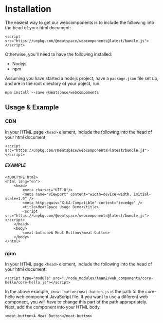 # Installation

The easiest way to get our webcomponents is to include the following into the head of your html document:
```
<script src="https://unpkg.com/@meatspace/webcomponents@latest/bundle.js"></script>
```
Otherwise, you'll need to have the following installed:
* Nodejs
* npm

Assuming you have started a nodejs project, have a `package.json` file set up, and are in the root directory of your poject, run
```
npm install --save @meatspace/webcomponents
```

## Usage & Example
### CDN
In your HTML page `<head>` element, include the following into the head of your html document:
```
<script src="https://unpkg.com/@meatspace/webcomponents@latest/bundle.js"></script>
```
##### EXAMPLE
```
<!DOCTYPE html>
<html lang="en">
    <head>
        <meta charset="UTF-8"/>
        <meta name="viewport" content="width=device-width, initial-scale=1.0" />
        <meta http-equiv="X-UA-Compatible" content="ie=edge" />
        <title>MeatSpace Usage Demo</title>
        <script src="https://unpkg.com/@meatspace/webcomponents@latest/bundle.js"></script>
    </head>
    <body>
        <meat-button>A Meat Button</meat-button>
    </body>
</html>
```
### npm
In your HTML page `<head>` element, include the following into the head of your html document:
```
<script type="module" src="./node_modules/team2/web_components/core-hello/core-hello.js"></script>
```
In the above example, `/meat-button/meat-button.js` is the path to the core-hello web component JavaScript file. 
If you want to use a different web component, you will have to change this part of the path appropriately.
Next, add the component into your HTML body
```
<meat-button>A Meat Button</meat-button>
```
